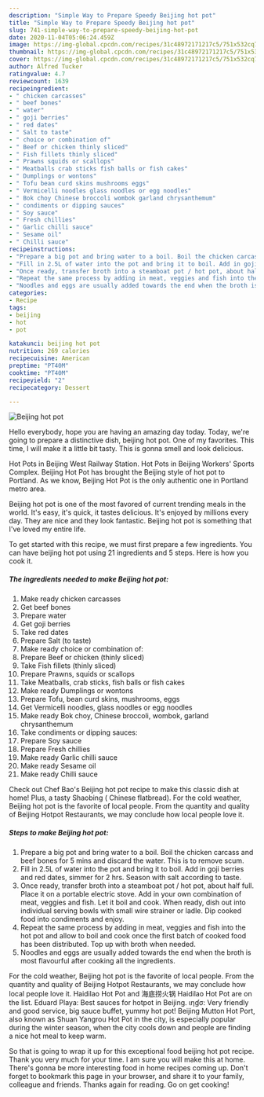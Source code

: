 ```yaml
---
description: "Simple Way to Prepare Speedy Beijing hot pot"
title: "Simple Way to Prepare Speedy Beijing hot pot"
slug: 741-simple-way-to-prepare-speedy-beijing-hot-pot
date: 2020-11-04T05:06:24.459Z
image: https://img-global.cpcdn.com/recipes/31c48972171217c5/751x532cq70/beijing-hot-pot-recipe-main-photo.jpg
thumbnail: https://img-global.cpcdn.com/recipes/31c48972171217c5/751x532cq70/beijing-hot-pot-recipe-main-photo.jpg
cover: https://img-global.cpcdn.com/recipes/31c48972171217c5/751x532cq70/beijing-hot-pot-recipe-main-photo.jpg
author: Alfred Tucker
ratingvalue: 4.7
reviewcount: 1639
recipeingredient:
- " chicken carcasses"
- " beef bones"
- " water"
- " goji berries"
- " red dates"
- " Salt to taste"
- " choice or combination of"
- " Beef or chicken thinly sliced"
- " Fish fillets thinly sliced"
- " Prawns squids or scallops"
- " Meatballs crab sticks fish balls or fish cakes"
- " Dumplings or wontons"
- " Tofu bean curd skins mushrooms eggs"
- " Vermicelli noodles glass noodles or egg noodles"
- " Bok choy Chinese broccoli wombok garland chrysanthemum"
- " condiments or dipping sauces"
- " Soy sauce"
- " Fresh chillies"
- " Garlic chilli sauce"
- " Sesame oil"
- " Chilli sauce"
recipeinstructions:
- "Prepare a big pot and bring water to a boil. Boil the chicken carcass and beef bones for 5 mins and discard the water. This is to remove scum."
- "Fill in 2.5L of water into the pot and bring it to boil. Add in goji berries and red dates, simmer for 2 hrs. Season with salt according to taste."
- "Once ready, transfer broth into a steamboat pot / hot pot, about half full. Place it on a portable electric stove. Add in your own combination of meat, veggies and fish. Let it boil and cook. When ready, dish out into individual serving bowls with small wire strainer or ladle. Dip cooked food into condiments and enjoy."
- "Repeat the same process by adding in meat, veggies and fish into the hot pot and allow to boil and cook once the first batch of cooked food has been distributed. Top up with broth when needed."
- "Noodles and eggs are usually added towards the end when the broth is most flavourful after cooking all the ingredients."
categories:
- Recipe
tags:
- beijing
- hot
- pot

katakunci: beijing hot pot 
nutrition: 269 calories
recipecuisine: American
preptime: "PT40M"
cooktime: "PT40M"
recipeyield: "2"
recipecategory: Dessert

---
```



![Beijing hot pot](https://img-global.cpcdn.com/recipes/31c48972171217c5/751x532cq70/beijing-hot-pot-recipe-main-photo.jpg)

Hello everybody, hope you are having an amazing day today. Today, we're going to prepare a distinctive dish, beijing hot pot. One of my favorites. This time, I will make it a little bit tasty. This is gonna smell and look delicious.

Hot Pots in Beijing West Railway Station. Hot Pots in Beijing Workers&#39; Sports Complex. Beijing Hot Pot has brought the Beijing style of hot pot to Portland. As we know, Beijing Hot Pot is the only authentic one in Portland metro area.

Beijing hot pot is one of the most favored of current trending meals in the world. It's easy, it's quick, it tastes delicious. It's enjoyed by millions every day. They are nice and they look fantastic. Beijing hot pot is something that I've loved my entire life.


To get started with this recipe, we must first prepare a few ingredients. You can have beijing hot pot using 21 ingredients and 5 steps. Here is how you cook it.

<!--inarticleads1-->

##### The ingredients needed to make Beijing hot pot:

1. Make ready  chicken carcasses
1. Get  beef bones
1. Prepare  water
1. Get  goji berries
1. Take  red dates
1. Prepare  Salt (to taste)
1. Make ready  choice or combination of:
1. Prepare  Beef or chicken (thinly sliced)
1. Take  Fish fillets (thinly sliced)
1. Prepare  Prawns, squids or scallops
1. Take  Meatballs, crab sticks, fish balls or fish cakes
1. Make ready  Dumplings or wontons
1. Prepare  Tofu, bean curd skins, mushrooms, eggs
1. Get  Vermicelli noodles, glass noodles or egg noodles
1. Make ready  Bok choy, Chinese broccoli, wombok, garland chrysanthemum
1. Take  condiments or dipping sauces:
1. Prepare  Soy sauce
1. Prepare  Fresh chillies
1. Make ready  Garlic chilli sauce
1. Make ready  Sesame oil
1. Make ready  Chilli sauce


Check out Chef Bao&#39;s Beijing hot pot recipe to make this classic dish at home! Plus, a tasty Shaobing ( Chinese flatbread). For the cold weather, Beijing hot pot is the favorite of local people. From the quantity and quality of Beijing Hotpot Restaurants, we may conclude how local people love it. 

<!--inarticleads2-->

##### Steps to make Beijing hot pot:

1. Prepare a big pot and bring water to a boil. Boil the chicken carcass and beef bones for 5 mins and discard the water. This is to remove scum.
1. Fill in 2.5L of water into the pot and bring it to boil. Add in goji berries and red dates, simmer for 2 hrs. Season with salt according to taste.
1. Once ready, transfer broth into a steamboat pot / hot pot, about half full. Place it on a portable electric stove. Add in your own combination of meat, veggies and fish. Let it boil and cook. When ready, dish out into individual serving bowls with small wire strainer or ladle. Dip cooked food into condiments and enjoy.
1. Repeat the same process by adding in meat, veggies and fish into the hot pot and allow to boil and cook once the first batch of cooked food has been distributed. Top up with broth when needed.
1. Noodles and eggs are usually added towards the end when the broth is most flavourful after cooking all the ingredients.


For the cold weather, Beijing hot pot is the favorite of local people. From the quantity and quality of Beijing Hotpot Restaurants, we may conclude how local people love it. Haidilao Hot Pot and 海底捞火锅 Haidilao Hot Pot are on the list. Eduard Playa: Best sauces for hotpot in Beijing. ιηɠσ: Very friendly and good service, big sauce buffet, yummy hot pot! Beijing Mutton Hot Port, also known as Shuan Yangrou Hot Pot in the city, is especially popular during the winter season, when the city cools down and people are finding a nice hot meal to keep warm. 

So that is going to wrap it up for this exceptional food beijing hot pot recipe. Thank you very much for your time. I am sure you will make this at home. There's gonna be more interesting food in home recipes coming up. Don't forget to bookmark this page in your browser, and share it to your family, colleague and friends. Thanks again for reading. Go on get cooking!
